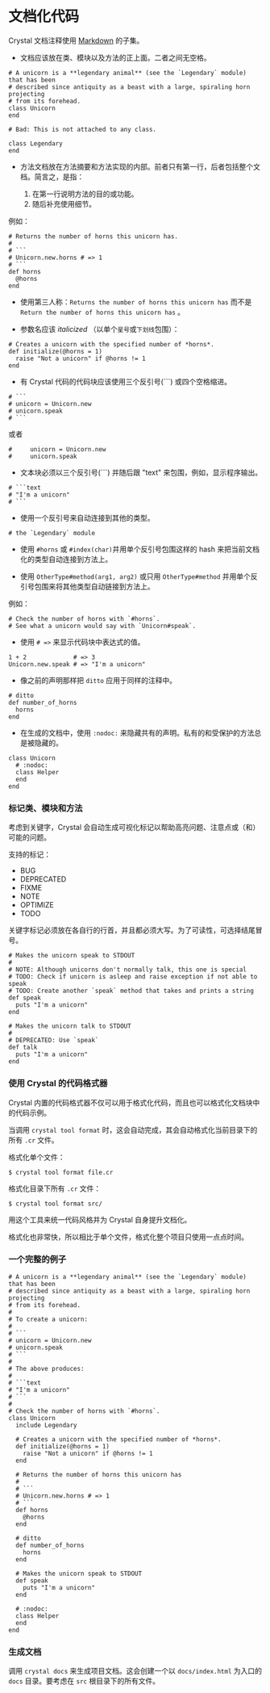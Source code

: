 # 文档化代码

Crystal 文档注释使用 [Markdown](https://daringfireball.net/projects/markdown/) 的子集。

* 文档应该放在类、模块以及方法的正上面。二者之间无空格。

```crystal
# A unicorn is a **legendary animal** (see the `Legendary` module) that has been
# described since antiquity as a beast with a large, spiraling horn projecting
# from its forehead.
class Unicorn
end

# Bad: This is not attached to any class.

class Legendary
end
```

* 方法文档放在方法摘要和方法实现的内部。前者只有第一行，后者包括整个文档。简言之，是指：

  1. 在第一行说明方法的目的或功能。
  2. 随后补充使用细节。

例如：

```crystal
# Returns the number of horns this unicorn has.
#
# ```
# Unicorn.new.horns # => 1
# ```
def horns
  @horns
end
```

* 使用第三人称：`Returns the number of horns this unicorn has` 而不是 `Return the number of horns this unicorn has` 。

* 参数名应该 *italicized* （以单个`星号`或`下划线`包围）：

```crystal
# Creates a unicorn with the specified number of *horns*.
def initialize(@horns = 1)
  raise "Not a unicorn" if @horns != 1
end
```

* 有 Crystal 代码的代码块应该使用三个反引号(```) 或四个空格缩进。

```crystal
# ```
# unicorn = Unicorn.new
# unicorn.speak
# ```
```

或者

```crystal
#     unicorn = Unicorn.new
#     unicorn.speak
```

* 文本块必须以三个反引号(```) 并随后跟 "text" 来包围，例如，显示程序输出。

```crystal
# ```text
# "I'm a unicorn"
# ```
```

* 使用一个反引号来自动连接到其他的类型。

```crystal
# the `Legendary` module
```

* 使用 `#horns` 或 `#index(char)`并用单个反引号包围这样的 hash 来把当前文档化的类型自动连接到方法上。

* 使用 `OtherType#method(arg1, arg2)` 或只用 `OtherType#method` 并用单个反引号包围来将其他类型自动链接到方法上。

例如：

```crystal
# Check the number of horns with `#horns`.
# See what a unicorn would say with `Unicorn#speak`.
```

* 使用 `# =>` 来显示代码块中表达式的值。

```crystal
1 + 2             # => 3
Unicorn.new.speak # => "I'm a unicorn"
```

* 像之前的声明那样把 `ditto` 应用于同样的注释中。 

```crystal
# ditto
def number_of_horns
  horns
end
```

* 在生成的文档中，使用 `:nodoc:` 来隐藏共有的声明。私有的和受保护的方法总是被隐藏的。

```crystal
class Unicorn
  # :nodoc:
  class Helper
  end
end
```

### 标记类、模块和方法

考虑到关键字，Crystal 会自动生成可视化标记以帮助高亮问题、注意点或（和）可能的问题。

支持的标记：

- BUG
- DEPRECATED
- FIXME
- NOTE
- OPTIMIZE
- TODO

关键字标记必须放在各自行的行首，并且都必须大写。为了可读性，可选择结尾冒号。

```crystal
# Makes the unicorn speak to STDOUT
#
# NOTE: Although unicorns don't normally talk, this one is special
# TODO: Check if unicorn is asleep and raise exception if not able to speak
# TODO: Create another `speak` method that takes and prints a string
def speak
  puts "I'm a unicorn"
end

# Makes the unicorn talk to STDOUT
#
# DEPRECATED: Use `speak`
def talk
  puts "I'm a unicorn"
end
```

### 使用 Crystal 的代码格式器

Crystal 内置的代码格式器不仅可以用于格式化代码，而且也可以格式化文档块中的代码示例。

当调用 `crystal tool format` 时，这会自动完成，其会自动格式化当前目录下的所有 `.cr` 文件。

格式化单个文件：

```
$ crystal tool format file.cr
```

格式化目录下所有 `.cr` 文件：

```
$ crystal tool format src/
```

用这个工具来统一代码风格并为 Crystal 自身提升文档化。

格式化也非常快，所以相比于单个文件，格式化整个项目只使用一点点时间。

### 一个完整的例子

``````crystal
# A unicorn is a **legendary animal** (see the `Legendary` module) that has been
# described since antiquity as a beast with a large, spiraling horn projecting
# from its forehead.
#
# To create a unicorn:
#
# ```
# unicorn = Unicorn.new
# unicorn.speak
# ```
#
# The above produces:
#
# ```text
# "I'm a unicorn"
# ```
#
# Check the number of horns with `#horns`.
class Unicorn
  include Legendary

  # Creates a unicorn with the specified number of *horns*.
  def initialize(@horns = 1)
    raise "Not a unicorn" if @horns != 1
  end

  # Returns the number of horns this unicorn has
  #
  # ```
  # Unicorn.new.horns # => 1
  # ```
  def horns
    @horns
  end

  # ditto
  def number_of_horns
    horns
  end

  # Makes the unicorn speak to STDOUT
  def speak
    puts "I'm a unicorn"
  end

  # :nodoc:
  class Helper
  end
end
``````

### 生成文档

调用 `crystal docs` 来生成项目文档。这会创建一个以 `docs/index.html` 为入口的 `docs` 目录。要考虑在 `src` 根目录下的所有文件。
